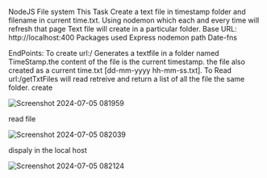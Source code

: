 NodeJS File system
This Task Create a text file in timestamp folder and filename in current time.txt.
Using nodemon which each and every time will refresh that page Text file will create in a particular folder.
Base URL:
http://localhost:400
Packages used
Express
nodemon
path
Date-fns

EndPoints:
To create
url:/
Generates a textfile in a folder named TimeStamp.the content of the file is the current timestamp. the file also created as a current time.txt [dd-mm-yyyy hh-mm-ss.txt].
To Read
url:/getTxtFiles
will read retreive and return a list of all the file the same folder.
create


![Screenshot 2024-07-05 081959](https://github.com/UshaNandhiniM/nodeproj1/assets/163814514/96e39af0-8da8-4d99-b711-ebc99b547544)



read file


![Screenshot 2024-07-05 082039](https://github.com/UshaNandhiniM/nodeproj1/assets/163814514/d18a86c3-7f87-467b-af37-abb4e12b7a8c)



dispaly in the local host


![Screenshot 2024-07-05 082124](https://github.com/UshaNandhiniM/nodeproj1/assets/163814514/ef6ec4fc-76da-40c8-b29f-0678c429656d)





